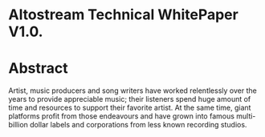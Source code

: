 # Altostream Technical WhitePaper V1.0. 

# Abstract

Artist, music producers and song writers have worked relentlessly over the years to provide appreciable music; their listeners spend huge amount of time and resources to support their favorite artist. At the same time, giant platforms profit from those endeavours and have grown into famous multi-billion dollar labels and corporations from less known recording studios.




